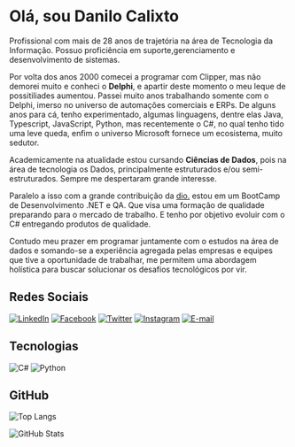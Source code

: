 # Olá, sou Danilo Calixto

Profissional com mais de 28 anos de      trajetória na área de Tecnologia da Informação. Possuo proficiência em suporte,gerenciamento e desenvolvimento de sistemas. 

Por volta dos anos 2000 comecei a programar com Clipper, mas não demorei muito e conheci o **Delphi**, e apartir deste momento o meu leque de possitiliades aumentou. Passei muito anos trabalhando somente com o Delphi, imerso no universo de automações comerciais e ERPs. De alguns anos para cá, tenho experimentado, algumas linguagens, dentre elas Java, Typescript, JavaScript, Python, mas recentemente o C#, no qual tenho tido uma leve queda, enfim o universo Microsoft fornece um ecosistema, muito sedutor. 

Academicamente na atualidade estou cursando **Ciências de Dados**, pois na área de tecnologia os Dados, principalmente estruturados e/ou semi-estruturados. Sempre me despertaram grande interesse.

Paralelo a isso com a grande contribuição da [dio.](https://www.dio.me/) estou em um BootCamp de Desenvolvimento .NET e QA. Que visa uma formação de qualidade preparando para o mercado de trabalho. E tenho por objetivo evoluir com o C# entregando produtos de qualidade.

Contudo meu prazer em programar juntamente com o estudos na área de dados e somando-se a experiência agregada pelas empresas e equipes que tive a oportunidade de trabalhar, me permitem uma abordagem holística para buscar solucionar os desafios tecnológicos por vir.

## Redes Sociais

[![LinkedIn](https://img.shields.io/badge/LinkedIn-000?style=for-the-badge&logo=linkedin&logoColor=0E76A8)](https://www.linkedin.com/in/danilocalixto77/)
[![Facebook](https://img.shields.io/badge/Facebook-000?style=for-the-badge&logo=facebook)](https://www.facebook.com/danilocalixto77/)
[![Twitter](https://img.shields.io/badge/Twitter-000?style=for-the-badge&logo=twitter)](https://twitter.com/danilocalixto)
[![Instagram](https://img.shields.io/badge/Instagram-000?style=for-the-badge&logo=instagram)](https://www.instagram.com/danilocalixto77/)
[![E-mail](https://img.shields.io/badge/-Email-000?style=for-the-badge&logo=microsoft-outlook&logoColor=007BFF)](mailto:danilocalixto@gmail.com)


## Tecnologias

![C#](https://img.shields.io/badge/C%23-000?style=for-the-badge&logo=c-sharp&logoColor=823085)
![Python](https://img.shields.io/badge/Python-000?style=for-the-badge&logo=python)

## GitHub

![Top Langs](https://github-readme-stats-git-masterrstaa-rickstaa.vercel.app/api/top-langs/?username=danilocalixto77&bg_color=000&border_color=30A3DC&title_color=E94D5F&text_color=FFF)

![GitHub Stats](https://github-readme-stats.vercel.app/api?username=danilocalixto77&theme=transparent&bg_color=000&border_color=30A3DC&show_icons=true&icon_color=30A3DC&title_color=E94D5F&text_color=FFF)